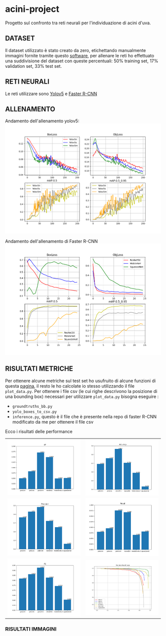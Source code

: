 # acini-project

Progetto sul confronto tra reti neurali per l'individuazione di acini d'uva.
## DATASET

Il dataset utilizzato è stato creato da zero, etichettando manualmente immagini fornite tramite questo [software](https://github.com/heartexlabs/labelImg), per allenare le reti ho effettuato una suddivisione del dataset con queste percentuali: 50% training set, 17% validation set, 33% test set.

## RETI NEURALI

Le reti utilizzare sono [Yolov5](https://github.com/ultralytics/yolov5) e [Faster R-CNN](https://github.com/sovit-123/fasterrcnn-pytorch-training-pipeline) 

## ALLENAMENTO

Andamento dell'allenamento yolov5:
![](https://github.com/Alex-Tommy/acini-project/blob/main/repo-images/yolo_differences.png)

Andamento dell'allenamento di Faster R-CNN
![](https://github.com/Alex-Tommy/acini-project/blob/main/repo-images/faster_differences.png)

## RISULTATI METRICHE

Per ottenere alcune metriche sul test set ho usufruito di alcune funzioni di questa [pagina](https://github.com/rafaelpadilla/review_object_detection_metrics), il resto le ho calcolate io stesso utilizzando il file `plot_data.py`. Per ottenere i file csv (le cui righe descrivono la posizione di una bounding box) necessari per utilizzare `plot_data.py` bisogna eseguire :
- `groundtruths_bb.py`
- `yolo_boxes_to_csv.py`
- `inference.py`, questo è il file che è presente nella repo di faster R-CNN modificato da me per ottenere il file csv

Ecco i risultati delle performance

<table cellspacing="2" cellpadding="2" width="1200" border="0">
<tbody>
<tr>
<td valign="center" width="400"><img src="repo-images/AP.png"></td>
<td valign="center" width="400"><img src="repo-images/Accuracy.png"></td>
</tr>
<tr>
<td valign="center" width="400"><img src="repo-images/Precision.png"></td>
<td valign="center" width="400"><img src="repo-images/Recall.png"></td>
</tr>
<tr>
<td valign="center" width="400"><img src="repo-images/F1.png"></td>
<td valign="center" width="400"><img src="repo-images/pr_curve.png"></td>
</tr>
</tbody>
</table>

### RISULTATI IMMAGINI




